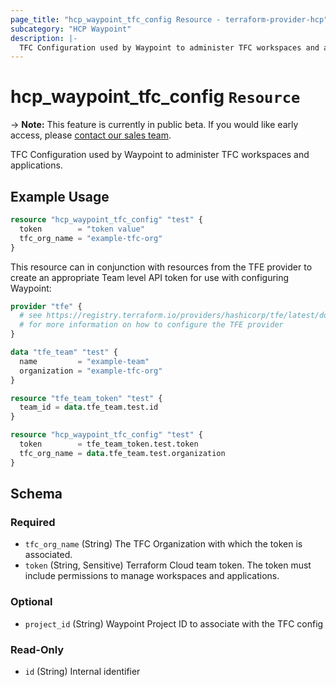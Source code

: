 ```yaml
---
page_title: "hcp_waypoint_tfc_config Resource - terraform-provider-hcp"
subcategory: "HCP Waypoint"
description: |-
  TFC Configuration used by Waypoint to administer TFC workspaces and applications.
---
```


# hcp_waypoint_tfc_config `Resource`

-> **Note:** This feature is currently in public beta. If you would like early access, please [contact our sales team](https://www.hashicorp.com/contact-sales).

TFC Configuration used by Waypoint to administer TFC workspaces and applications.

## Example Usage

```terraform
resource "hcp_waypoint_tfc_config" "test" {
  token        = "token value"
  tfc_org_name = "example-tfc-org"
}
```

This resource can in conjunction with resources from the TFE provider to create
an appropriate Team level API token for use with configuring Waypoint:

```terraform
provider "tfe" {
  # see https://registry.terraform.io/providers/hashicorp/tfe/latest/docs
  # for more information on how to configure the TFE provider
}

data "tfe_team" "test" {
  name         = "example-team"
  organization = "example-tfc-org"
}

resource "tfe_team_token" "test" {
  team_id = data.tfe_team.test.id
}

resource "hcp_waypoint_tfc_config" "test" {
  token        = tfe_team_token.test.token
  tfc_org_name = data.tfe_team.test.organization
}
```

<!-- schema generated by tfplugindocs -->
## Schema

### Required

- `tfc_org_name` (String) The TFC Organization with which the token is associated.
- `token` (String, Sensitive) Terraform Cloud team token. The token must include permissions to manage workspaces and applications.

### Optional

- `project_id` (String) Waypoint Project ID to associate with the TFC config

### Read-Only

- `id` (String) Internal identifier
